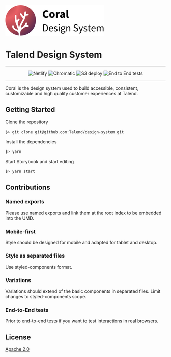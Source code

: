 ![Coral](https://raw.githubusercontent.com/Talend/design-system/master/.storybook/logo.svg)

# Talend Design System

<hr />

<div style="text-align:center">
  <img src="https://api.netlify.com/api/v1/badges/d6d66424-7754-4257-bb5e-cc6de2f9d9aa/deploy-status" alt="Netlify" />
  <img src="https://github.com/Talend/design-system/workflows/Chromatic/badge.svg" alt="Chromatic"/> 
  <img src="https://github.com/Talend/design-system/workflows/Upload%20to%20CDN/badge.svg" alt="S3 deploy" />
  <img src="https://github.com/Talend/design-system/workflows/End-to-end%20tests/badge.svg" alt="End to End tests" />
</div>

<hr />

Coral is the design system used to build accessible, consistent, customizable and high quality customer experiences at Talend.

## Getting Started

Clone the repository

```sh
$> git clone git@github.com:Talend/design-system.git
```

Install the dependencies

```sh
$> yarn
```

Start Storybook and start editing

```sh
$> yarn start
```

## Contributions

### Named exports

Please use named exports and link them at the root index to be embedded into the UMD.

### Mobile-first

Style should be designed for mobile and adapted for tablet and desktop.

### Style as separated files

Use styled-components format.

### Variations

Variations should extend of the basic components in separated files. 
Limit changes to styled-components scope.

### End-to-End tests

Prior to end-to-end tests if you want to test interactions in real browsers.

## License

[Apache 2.0](https://github.com/Talend/design-system/blob/master/LICENSE)